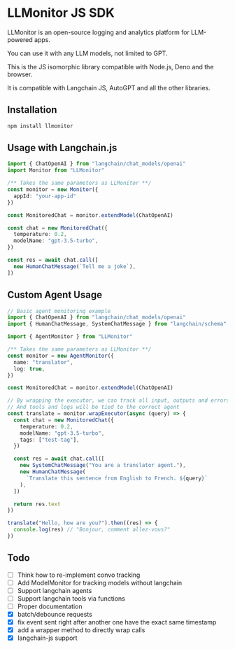 # LLMonitor JS SDK

LLMonitor is an open-source logging and analytics platform for LLM-powered apps.

You can use it with any LLM models, not limited to GPT.

This is the JS isomorphic library compatible with Node.js, Deno and the browser.

It is compatible with Langchain JS, AutoGPT and all the other libraries.

## Installation

```bash
npm install llmonitor
```

## Usage with Langchain.js

```ts
import { ChatOpenAI } from "langchain/chat_models/openai"
import Monitor from "LLMonitor"

/** Takes the same parameters as LLMonitor **/
const monitor = new Monitor({
  appId: "your-app-id"
})

const MonitoredChat = monitor.extendModel(ChatOpenAI)

const chat = new MonitoredChat({
  temperature: 0.2,
  modelName: "gpt-3.5-turbo",
})

const res = await chat.call([
  new HumanChatMessage(`Tell me a joke`),
])
```

## Custom Agent Usage

```ts
// Basic agent monitoring example
import { ChatOpenAI } from "langchain/chat_models/openai"
import { HumanChatMessage, SystemChatMessage } from "langchain/schema"

import { AgentMonitor } from "LLMonitor"

/** Takes the same parameters as LLMonitor **/
const monitor = new AgentMonitor({
  name: "translator",
  log: true,
})

const MonitoredChat = monitor.extendModel(ChatOpenAI)

// By wrapping the executor, we can track all input, outputs and errors
// And tools and logs will be tied to the correct agent
const translate = monitor.wrapExecutor(async (query) => {
  const chat = new MonitoredChat({
    temperature: 0.2,
    modelName: "gpt-3.5-turbo",
    tags: ["test-tag"],
  })

  const res = await chat.call([
    new SystemChatMessage("You are a translator agent."),
    new HumanChatMessage(
      `Translate this sentence from English to French. ${query}`
    ),
  ])

  return res.text
})

translate("Hello, how are you?").then((res) => {
  console.log(res) // "Bonjour, comment allez-vous?"
})
```

## Todo
- [ ] Think how to re-implement convo tracking
- [ ] Add ModelMonitor for tracking models without langchain
- [ ] Support langchain agents
- [ ] Support langchain tools via functions
- [ ] Proper documentation
- [x] batch/debounce requests
- [x] fix event sent right after another one have the exact same timestamp
- [x] add a wrapper method to directly wrap calls
- [x] langchain-js support